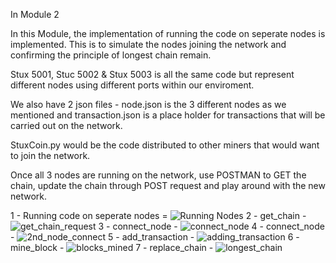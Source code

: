In Module 2 

In this Module, the implementation of running the code on seperate nodes is implemented. This is to simulate the nodes joining the network and confirming the principle of longest chain remain.

Stux 5001, Stuc 5002 & Stux 5003 is all the same code but represent different nodes using different ports within our enviroment. 

We also have 2 json files - node.json is the 3 different nodes as we mentioned and transaction.json is a place holder for transactions that will be carried out on the network. 

StuxCoin.py would be the code distributed to other miners that would want to join the network. 

Once all 3 nodes are running on the network, use POSTMAN to GET the chain, update the chain through POST request and play around with the new network.

1 - Running code on seperate nodes = ![Running Nodes](<Screenshot 2024-04-30 at 11.34.27.png>)
2 - get_chain - ![get_chain_request](<Screenshot 2024-04-30 at 11.35.17.png>)
3 - connect_node - ![connect_node](<Screenshot 2024-04-30 at 11.37.45.png>)
4 - connect_node - ![2nd_node_connect](<Screenshot 2024-04-30 at 11.41.10.png>)
5 - add_transaction - ![adding_transaction](<Screenshot 2024-04-30 at 11.43.52.png>)
6 - mine_block - ![blocks_mined](<Screenshot 2024-04-30 at 11.45.01.png>)
7 - replace_chain - ![longest_chain](<Screenshot 2024-04-30 at 11.54.00.png>)
